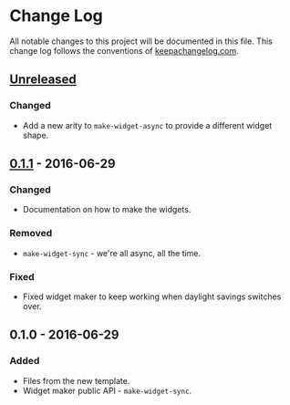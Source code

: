 # Change Log
All notable changes to this project will be documented in this file. This change log follows the conventions of [keepachangelog.com](http://keepachangelog.com/).

## [Unreleased]
### Changed
- Add a new arity to `make-widget-async` to provide a different widget shape.

## [0.1.1] - 2016-06-29
### Changed
- Documentation on how to make the widgets.

### Removed
- `make-widget-sync` - we're all async, all the time.

### Fixed
- Fixed widget maker to keep working when daylight savings switches over.

## 0.1.0 - 2016-06-29
### Added
- Files from the new template.
- Widget maker public API - `make-widget-sync`.

[Unreleased]: https://github.com/your-name/witan.workspace-onyx-plugins/compare/0.1.1...HEAD
[0.1.1]: https://github.com/your-name/witan.workspace-onyx-plugins/compare/0.1.0...0.1.1
